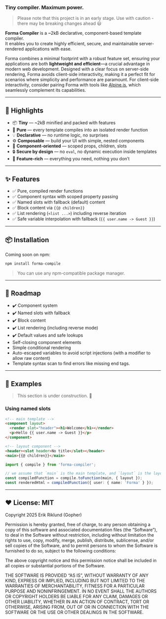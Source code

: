 ### Tiny compiler. Maximum power.
> Please note that this project is in an early stage. Use with caution - there may be breaking changes ahead 😃

**Forma Compiler** is a ~2kB declarative, component-based template compiler.  
It enables you to create highly efficient, secure, and maintainable server-rendered applications with ease.

Forma combines a minimal footprint with a robust feature set, ensuring your applications are both **lightweight and efficient**—a crucial advantage in modern web development. Designed with a clear focus on server-side rendering, Forma avoids client-side interactivity, making it a perfect fit for scenarios where simplicity and performance are paramount. For client-side interactivity, consider pairing Forma with tools like [Alpine.js](https://alpinejs.dev/), which seamlessly complement its capabilities.

---

## 🔦 Highlights

- 📦 **Tiny** — ~2kB minified and packed with features  
- 🧼 **Pure** — every template compiles into an isolated render function  
- 💡 **Declarative** — no runtime logic, no surprises  
- ⚙️ **Composable** — build your UI with simple, nested components  
- 🧩 **Component-oriented** — scoped props, children, slots  
- 🔒 **Secure by design** — no `eval`, no dynamic execution inside templates  
- 🚀 **Feature-rich** — everything you need, nothing you don’t  

---

## ✨ Features

- ✅ Pure, compiled render functions  
- ✅ Component syntax with scoped property passing  
- ✅ Named slots with fallback (default) content  
- ✅ Block content via `{{@ children}}`  
- ✅ List rendering (`<list ...>`) including reverse iteration  
- ✅ Safe variable interpolation with fallback (`{{ user.name -> Guest }}`)  

---

## 📦 Installation

Coming soon on npm:  
```bash
npm install forma-compile
```

> You can use any npm-compatible package manager.

---

## 🚧 Roadmap

- ✔️ Component system  
- ✔️ Named slots with fallback  
- ✔️ Block content  
- ✔️ List rendering (including reverse mode)
- ✔️ Default values and safe lookups
- Self-closing component elements
- Simple conditional rendering
- Auto-escaped variables to avoid script injections (with a modifier to allow raw content)
- Template syntax scan to find errors like missing end tags.

---

## 🧪 Examples

>This section is under construction. 🚧

### Using named slots

```html
<!-- main template -->
<component layout>
  <render slot="header"><h1>Welcome</h1></render>
  <p>Hello {{ user.name -> Guest }}</p>
</component>
```

```html
<!-- layout component -->
<header><slot header>No title</slot></header>
<main>{{@ children}}</main>
```

```ts
import { compile } from 'forma-compiler';

// we assume that `main` is the main template, and `layout` is the layout component
const compiledFunction = compile.toFunction(main, { layout });
const renderedHtml = compiledFunction({ user: { name: 'Forma' } });
```

---

## ❤️ License: MIT

Copyright 2025 Erik Riklund (Gopher)

Permission is hereby granted, free of charge, to any person obtaining a copy of this software and associated documentation files (the “Software”), to deal in the Software without restriction, including without limitation the rights to use, copy, modify, merge, publish, distribute, sublicense, and/or sell copies of the Software, and to permit persons to whom the Software is furnished to do so, subject to the following conditions:

The above copyright notice and this permission notice shall be included in all copies or substantial portions of the Software.

THE SOFTWARE IS PROVIDED “AS IS”, WITHOUT WARRANTY OF ANY KIND, EXPRESS OR IMPLIED, INCLUDING BUT NOT LIMITED TO THE WARRANTIES OF MERCHANTABILITY, FITNESS FOR A PARTICULAR PURPOSE AND NONINFRINGEMENT. IN NO EVENT SHALL THE AUTHORS OR COPYRIGHT HOLDERS BE LIABLE FOR ANY CLAIM, DAMAGES OR OTHER LIABILITY, WHETHER IN AN ACTION OF CONTRACT, TORT OR OTHERWISE, ARISING FROM, OUT OF OR IN CONNECTION WITH THE SOFTWARE OR THE USE OR OTHER DEALINGS IN THE SOFTWARE.
